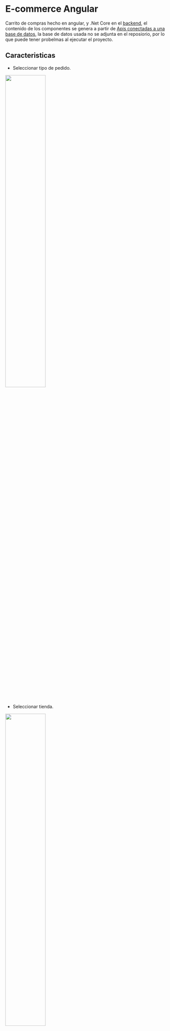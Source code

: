 # E-commerce Angular

Carrito de compras hecho en angular, y .Net Core en el [backend](https://github.com/B3rert/E-Commerce-ApiRestCore), el contenido de los componentes se genera a partir de [Apis conectadas a una base de datos](https://github.com/B3rert/E-Commerce-ApiRestCore), la base de datos usada no se adjunta en el reposiorio, por lo que puede tener probelmas al ejecutar el proyecto.

## Caracteristicas

* Seleccionar tipo de pedido.

<img src="https://github.com/B3rert/E-CommerceAngular/blob/master/src/app/views/tipo_pedido.png?raw=true"  width="50%" >

* Seleccionar tienda.

<img src="https://github.com/B3rert/E-CommerceAngular/blob/master/src/app/views/seleccionar_tienda.png?raw=true"  width="50%" >

* Tienda, con todos los productos y categorías para filtrar productos.

<img src="https://github.com/B3rert/E-CommerceAngular/blob/master/src/app/views/tienda_en_linea.png?raw=true"  width="50%" >

* Detalle producto.

<img src="https://github.com/B3rert/E-CommerceAngular/blob/master/src/app/views/detalle_producto.png?raw=true"  width="50%" >

* Carrito de compras con productos.

<img src="https://github.com/B3rert/E-CommerceAngular/blob/master/src/app/views/mi_carrito.png"  width="50%">

* Formulario pago, datos de usuario.

<img src="https://github.com/B3rert/E-CommerceAngular/blob/master/src/app/views/formulario_pago.png?raw=true"  width="50%" >

* Formulario pago, formas de pago.

<img src="https://github.com/B3rert/E-CommerceAngular/blob/master/src/app/views/forma_pago.png?raw=true"  width="50%" >

* Formulario Inicio de Sesión.

<img src="https://github.com/B3rert/E-CommerceAngular/blob/master/src/app/views/form_login.png?raw=true"  width="50%" >

* Formulario Registro de Usuario.

<img src="https://github.com/B3rert/E-CommerceAngular/blob/master/src/app/views/regitsro_user.png?raw=true"  width="50%" >

* Formulario Recuperar Contraseña.

<img src="https://github.com/B3rert/E-CommerceAngular/blob/master/src/app/views/recuperar_pass.png?raw=true"  width="50%" >

* Lista de Pedidos

<img src="https://github.com/B3rert/E-CommerceAngular/blob/master/src/app/views/pedidos.png?raw=true"  width="50%" >

* Detalles del pedido.

<img src="https://github.com/B3rert/E-CommerceAngular/blob/master/src/app/views/resumen_pedidos.png?raw=true"  width="50%" >

## Demo

Puede ver aquí una [demostración del proyecto.](https://b3rert.github.io/E-CommerceAngular)

## Ejecutar el proyecto en un entorno de desarrollo

Para ejecutar el proyecto necesita el entorno de Angular CLI.
* [Node.js](https://nodejs.org/es/download/)
* [Angular CLI](https://angular.io/guide/setup-local#install-the-angular-cli)

Si ya está ejecutando Angular CLI clone el proyecto y ejecute `npm install` para descargar las dependencias. Luego ejecute `ng serve` para ejecutar el servidor de Angular. Por defecto angular escucha en `http://localhost:4200/` puede especificar el puerto con `ng serve --port 4144`

## Producción
* Cambie la dirección de las apis en `src/app/services/ApiServer.ts`.
* Ejecute `ng build --prod` para construir el proyecto. 

Los archivos para producción se almacenan en la carpeta `dist/`. Use estos archivos para desplegar la aplicacion en un servidor.
